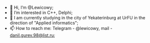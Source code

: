 - 👋 Hi, I’m @Lewicowy;
- 👀 I’m interested in C++, Delphi;
- 🌱 I am currently studying in the city of Yekaterinburg at UrFU in the direction of "Applied informatics";
- 📫 How to reach me: Telegram - @lewicowy, mail - danil.gurev.98@list.ru;

<!---
Lewicowy/Lewicowy is a ✨ special ✨ repository because its `README.md` (this file) appears on your GitHub profile.
You can click the Preview link to take a look at your changes.
--->
